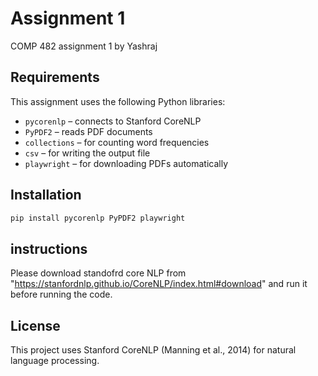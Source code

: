 # Assignment 1

COMP 482 assignment 1 by Yashraj

## Requirements

This assignment uses the following Python libraries:

- `pycorenlp` – connects to Stanford CoreNLP
- `PyPDF2` – reads PDF documents
- `collections` – for counting word frequencies
- `csv` – for writing the output file
- `playwright` – for downloading PDFs automatically

## Installation

```bash
pip install pycorenlp PyPDF2 playwright
```

## instructions

Please download standofrd core NLP from "https://stanfordnlp.github.io/CoreNLP/index.html#download" and run it before running the code.

## License

This project uses Stanford CoreNLP (Manning et al., 2014) for natural language processing.

